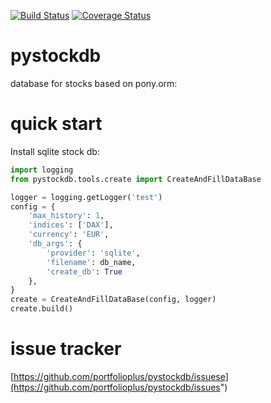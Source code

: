 [![Build Status](https://travis-ci.org/portfolioplus/pystockdb.svg?branch=master)](https://travis-ci.org/portfolioplus/pystockdb)
[![Coverage Status](https://coveralls.io/repos/github/portfolioplus/pystockdb/badge.svg?branch=master)](https://coveralls.io/github/portfolioplus/pystockdb?branch=master)

# pystockdb

database for stocks based on pony.orm:

# quick start

Install sqlite stock db:

```python
import logging
from pystockdb.tools.create import CreateAndFillDataBase

logger = logging.getLogger('test')
config = {
    'max_history': 1,
    'indices': ['DAX'],
    'currency': 'EUR',
    'db_args': {
        'provider': 'sqlite',
        'filename': db_name,
        'create_db': True
    },
}
create = CreateAndFillDataBase(config, logger)
create.build()
```
# issue tracker

[https://github.com/portfolioplus/pystockdb/issuese](https://github.com/portfolioplus/pystockdb/issues")
